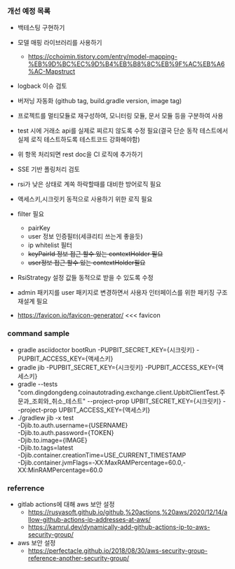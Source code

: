 ### 개선 예정 목록
- 백테스팅 구현하기
- 모델 매핑 라이브러리를 사용하기
    - https://cchoimin.tistory.com/entry/model-mapping-%EB%9D%BC%EC%9D%B4%EB%B8%8C%EB%9F%AC%EB%A6%AC-Mapstruct
- logback 이슈 검토
- 버저닝 자동화 (github tag, build.gradle version, image tag)
- 프로젝트를 멀티모듈로 재구성하여, 모니터링 모듈, 문서 모듈 등을 구분하여 사용
- test 시에 거래소 api를 실제로 찌르지 않도록 수정 필요(결국 단순 동작 테스트에서 실제 로직 테스트하도록 테스트코드 강화해야함)
- 위 항목 처리되면 rest doc을 CI 로직에 추가하기
- SSE 기반 폴링처리 검토
- rsi가 낮은 상태로 계쏙 하락할때를 대비한 방어로직 필요


- 액세스키,시크릿키 동적으로 사용하기 위한 로직 필요
- filter 필요
    - pairKey 
    - user 정보 인증필터(세큐리티 쓰는게 좋을듯)
    - ip whitelist 필터
    - ~~keyPairId 정보 접근 할수 있는 contextHolder 필요~~
    - ~~user정보 접근 할수 있는 contextHolder필요~~
- RsiStrategy 설정 값들 동적으로 받을 수 있도록 수정
- admin 패키지를 user 패키지로 변경하면서 사용자 인터페이스를 위한 패키징 구조 재설계 필요
- https://favicon.io/favicon-generator/  <<< favicon 

### command sample
- gradle asciidoctor bootRun -PUPBIT_SECRET_KEY={시크릿키} -PUPBIT_ACCESS_KEY={액세스키}
- gradle jib -PUPBIT_SECRET_KEY={시크릿키} -PUPBIT_ACCESS_KEY={액세스키}
- gradle --tests "com.dingdongdeng.coinautotrading.exchange.client.UpbitClientTest.주문과_조회와_취소_테스트"  --project-prop UPBIT_SECRET_KEY={시크릿키} --project-prop UPBIT_ACCESS_KEY={액세스키}
- ./gradlew jib -x test   
    -Djib.to.auth.username={USERNAME}  
    -Djib.to.auth.password={TOKEN}                 
    -Djib.to.image={IMAGE}              
    -Djib.to.tags=latest    
    -Djib.container.creationTime=USE_CURRENT_TIMESTAMP               
    -Djib.container.jvmFlags=-XX:MaxRAMPercentage=60.0,-XX:MinRAMPercentage=60.0   



### referrence
- gitlab actions에 대해 aws 보안 설정
    - https://rusyasoft.github.io/github,%20actions,%20aws/2020/12/14/allow-github-actions-ip-addresses-at-aws/
    - https://kamrul.dev/dynamically-add-github-actions-ip-to-aws-security-group/
- aws 보안 설정
    - https://perfectacle.github.io/2018/08/30/aws-security-group-reference-another-security-group/



